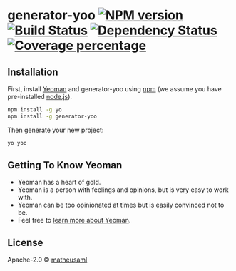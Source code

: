 # generator-yoo [![NPM version][npm-image]][npm-url] [![Build Status][travis-image]][travis-url] [![Dependency Status][daviddm-image]][daviddm-url] [![Coverage percentage][coveralls-image]][coveralls-url]
> 

## Installation

First, install [Yeoman](http://yeoman.io) and generator-yoo using [npm](https://www.npmjs.com/) (we assume you have pre-installed [node.js](https://nodejs.org/)).

```bash
npm install -g yo
npm install -g generator-yoo
```

Then generate your new project:

```bash
yo yoo
```

## Getting To Know Yeoman

 * Yeoman has a heart of gold.
 * Yeoman is a person with feelings and opinions, but is very easy to work with.
 * Yeoman can be too opinionated at times but is easily convinced not to be.
 * Feel free to [learn more about Yeoman](http://yeoman.io/).

## License

Apache-2.0 © [matheusaml]()


[npm-image]: https://badge.fury.io/js/generator-yoo.svg
[npm-url]: https://npmjs.org/package/generator-yoo
[travis-image]: https://travis-ci.org/matheusaml/generator-yoo.svg?branch=master
[travis-url]: https://travis-ci.org/matheusaml/generator-yoo
[daviddm-image]: https://david-dm.org/matheusaml/generator-yoo.svg?theme=shields.io
[daviddm-url]: https://david-dm.org/matheusaml/generator-yoo
[coveralls-image]: https://coveralls.io/repos/matheusaml/generator-yoo/badge.svg
[coveralls-url]: https://coveralls.io/r/matheusaml/generator-yoo
